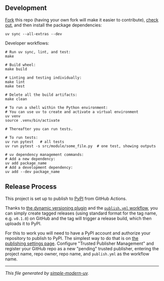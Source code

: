 ## Development

[Fork](https://github.com//_changeme_/fork) this
repo (having your own fork will make it easier to contribute),
[check out](https://docs.github.com/en/repositories/creating-and-managing-repositories/cloning-a-repository),
and then install the package dependencies:

```shell
uv sync --all-extras --dev
```

Developer workflows:

```shell
# Run uv sync, lint, and test:
make

# Build wheel:
make build

# Linting and testing individually:
make lint
make test

# Delete all the build artifacts:
make clean

# To run a shell within the Python environment:
# You can use uv to create and activate a virtual environment
uv venv
source .venv/bin/activate

# Thereafter you can run tests.

# To run tests:
uv run pytest   # all tests
uv run pytest -s src/module/some_file.py  # one test, showing outputs

# uv dependency management commands:
# Add a new dependency:
uv add package_name
# Add a development dependency:
uv add --dev package_name
```

## Release Process

This project is set up to publish to [PyPI](https://pypi.org/) from GitHub Actions.

Thanks to [the dynamic versioning
plugin](https://github.com/ninoseki/uv-dynamic-versioning/) and the
[`publish.yml` workflow](.github/workflows/publish.yml), you can simply create tagged
releases (using standard format for the tag name, e.g. `v0.1.0`) on GitHub and the tag
will trigger a release build, which then uploads it to PyPI.

For this to work you will need to have a PyPI account and authorize your repository to
publish to PyPI. The simplest way to do that is on [the publishing settings
page](https://pypi.org/manage/account/publishing/). Configure "Trusted Publisher
Management" and register your GitHub repo as a new "pending" trusted publisher, entering
the project name, repo owner, repo name, and `publish.yml` as the workflow name.

* * *

*This file generated by [simple-modern-uv](https://github.com/jlevy/simple-modern-uv).*

